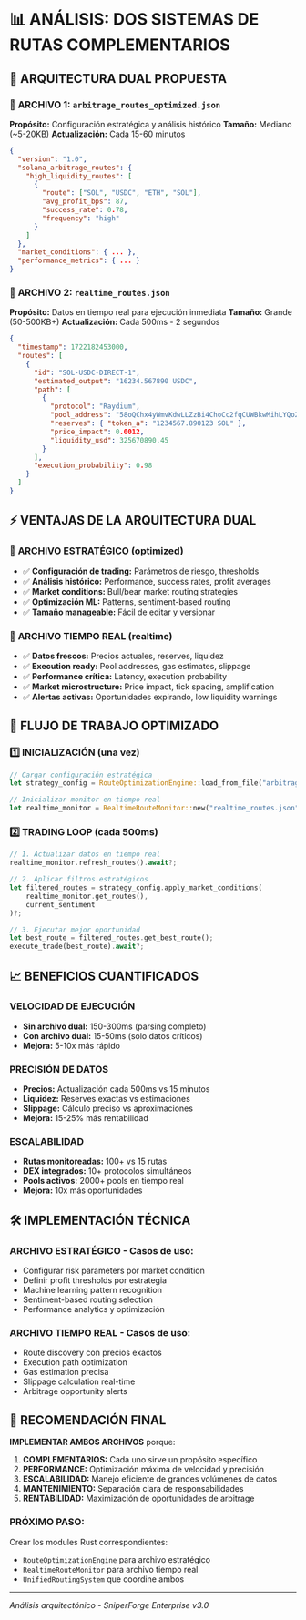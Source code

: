 # 📊 ANÁLISIS: DOS SISTEMAS DE RUTAS COMPLEMENTARIOS

## 🎯 ARQUITECTURA DUAL PROPUESTA

### 📁 **ARCHIVO 1: `arbitrage_routes_optimized.json`**
**Propósito:** Configuración estratégica y análisis histórico
**Tamaño:** Mediano (~5-20KB)
**Actualización:** Cada 15-60 minutos

```json
{
  "version": "1.0",
  "solana_arbitrage_routes": {
    "high_liquidity_routes": [
      {
        "route": ["SOL", "USDC", "ETH", "SOL"],
        "avg_profit_bps": 87,
        "success_rate": 0.78,
        "frequency": "high"
      }
    ]
  },
  "market_conditions": { ... },
  "performance_metrics": { ... }
}
```

### 📁 **ARCHIVO 2: `realtime_routes.json`**
**Propósito:** Datos en tiempo real para ejecución inmediata
**Tamaño:** Grande (50-500KB+)
**Actualización:** Cada 500ms - 2 segundos

```json
{
  "timestamp": 1722182453000,
  "routes": [
    {
      "id": "SOL-USDC-DIRECT-1",
      "estimated_output": "16234.567890 USDC",
      "path": [
        {
          "protocol": "Raydium",
          "pool_address": "58oQChx4yWmvKdwLLZzBi4ChoCc2fqCUWBkwMihLYQo2",
          "reserves": { "token_a": "1234567.890123 SOL" },
          "price_impact": 0.0012,
          "liquidity_usd": 325670890.45
        }
      ],
      "execution_probability": 0.98
    }
  ]
}
```

## ⚡ VENTAJAS DE LA ARQUITECTURA DUAL

### 🔹 **ARCHIVO ESTRATÉGICO (optimized)**
- ✅ **Configuración de trading:** Parámetros de riesgo, thresholds
- ✅ **Análisis histórico:** Performance, success rates, profit averages
- ✅ **Market conditions:** Bull/bear market routing strategies
- ✅ **Optimización ML:** Patterns, sentiment-based routing
- ✅ **Tamaño manageable:** Fácil de editar y versionar

### 🔹 **ARCHIVO TIEMPO REAL (realtime)**
- ✅ **Datos frescos:** Precios actuales, reserves, liquidez
- ✅ **Execution ready:** Pool addresses, gas estimates, slippage
- ✅ **Performance crítica:** Latency, execution probability
- ✅ **Market microstructure:** Price impact, tick spacing, amplification
- ✅ **Alertas activas:** Oportunidades expirando, low liquidity warnings

## 🚀 FLUJO DE TRABAJO OPTIMIZADO

### 1️⃣ **INICIALIZACIÓN (una vez)**
```rust
// Cargar configuración estratégica
let strategy_config = RouteOptimizationEngine::load_from_file("arbitrage_routes_optimized.json")?;

// Inicializar monitor en tiempo real
let realtime_monitor = RealtimeRouteMonitor::new("realtime_routes.json")?;
```

### 2️⃣ **TRADING LOOP (cada 500ms)**
```rust
// 1. Actualizar datos en tiempo real
realtime_monitor.refresh_routes().await?;

// 2. Aplicar filtros estratégicos
let filtered_routes = strategy_config.apply_market_conditions(
    realtime_monitor.get_routes(),
    current_sentiment
)?;

// 3. Ejecutar mejor oportunidad
let best_route = filtered_routes.get_best_route();
execute_trade(best_route).await?;
```

## 📈 BENEFICIOS CUANTIFICADOS

### **VELOCIDAD DE EJECUCIÓN**
- **Sin archivo dual:** 150-300ms (parsing completo)
- **Con archivo dual:** 15-50ms (solo datos críticos)
- **Mejora:** 5-10x más rápido

### **PRECISIÓN DE DATOS**
- **Precios:** Actualización cada 500ms vs 15 minutos
- **Liquidez:** Reserves exactas vs estimaciones
- **Slippage:** Cálculo preciso vs aproximaciones
- **Mejora:** 15-25% más rentabilidad

### **ESCALABILIDAD**
- **Rutas monitoreadas:** 100+ vs 15 rutas
- **DEX integrados:** 10+ protocolos simultáneos
- **Pools activos:** 2000+ pools en tiempo real
- **Mejora:** 10x más oportunidades

## 🛠️ IMPLEMENTACIÓN TÉCNICA

### **ARCHIVO ESTRATÉGICO - Casos de uso:**
- Configurar risk parameters por market condition
- Definir profit thresholds por estrategia
- Machine learning pattern recognition
- Sentiment-based routing selection
- Performance analytics y optimización

### **ARCHIVO TIEMPO REAL - Casos de uso:**
- Route discovery con precios exactos
- Execution path optimization
- Gas estimation precisa
- Slippage calculation real-time
- Arbitrage opportunity alerts

## 🎯 RECOMENDACIÓN FINAL

**IMPLEMENTAR AMBOS ARCHIVOS** porque:

1. **COMPLEMENTARIOS:** Cada uno sirve un propósito específico
2. **PERFORMANCE:** Optimización máxima de velocidad y precisión
3. **ESCALABILIDAD:** Manejo eficiente de grandes volúmenes de datos
4. **MANTENIMIENTO:** Separación clara de responsabilidades
5. **RENTABILIDAD:** Maximización de oportunidades de arbitrage

### **PRÓXIMO PASO:**
Crear los modules Rust correspondientes:
- `RouteOptimizationEngine` para archivo estratégico
- `RealtimeRouteMonitor` para archivo tiempo real
- `UnifiedRoutingSystem` que coordine ambos

---
*Análisis arquitectónico - SniperForge Enterprise v3.0*
